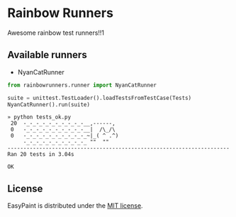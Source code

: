 Rainbow Runners
===============

Awesome rainbow test runners!!1

Available runners
-----------------

* NyanCatRunner

```python
from rainbowrunners.runner import NyanCatRunner

suite = unittest.TestLoader().loadTestsFromTestCase(Tests)
NyanCatRunner().run(suite)
```
```shell
» python tests_ok.py
 20  -_-_-_-_-_-_-_-_-_-__,------,
 0   -_-_-_-_-_-_-_-_-_-__|  /\_/\
 0   -_-_-_-_-_-_-_-_-_-_~|_( ^ .^)
     -_-_-_-_-_-_-_-_-_-_ ""  ""
----------------------------------------------------------------------
Ran 20 tests in 3.04s

OK
```

License
-------

EasyPaint is distributed under the [MIT license](http://www.opensource.org/licenses/MIT).
